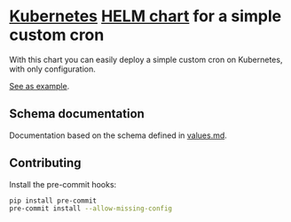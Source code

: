 # [Kubernetes](https://kubernetes.io/) [HELM chart](https://helm.sh/) for a simple custom cron

With this chart you can easily deploy a simple custom cron on Kubernetes, with only configuration.

[See as example](./tests/values.yaml).

## Schema documentation

Documentation based on the schema defined in [values.md](./values.md).

## Contributing

Install the pre-commit hooks:

```bash
pip install pre-commit
pre-commit install --allow-missing-config
```
